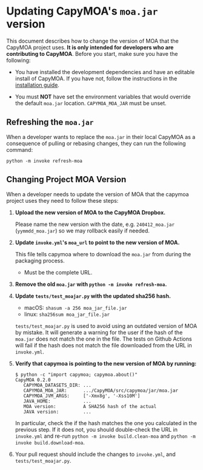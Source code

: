 # Updating CapyMOA's `moa.jar` version

This document describes how to change the version of MOA that the CapyMOA
project uses. **It is only intended for developers who are contributing to
CapyMOA**. Before you start, make sure you have the following:

* You have installed the development dependencies and have an editable install
  of CapyMOA. If you have not, follow the instructions in the [installation guide](../installation.rst).

* You must **NOT** have set the environment variables that would
  override the default `moa.jar` location. `CAPYMOA_MOA_JAR` must be unset.

## Refreshing the `moa.jar`

When a developer wants to replace the `moa.jar` in their local CapyMOA as a
consequence of pulling or rebasing changes, they can run the following command:

```console
python -m invoke refresh-moa
```

## Changing Project MOA Version

When a developer needs to update the version of MOA that the capymoa project uses
they need to follow these steps:

1. **Upload the new version of MOA to the CapyMOA Dropbox.**

   Please name the new version with the date, e.g. `240412_moa.jar`
   (`yymmdd_moa.jar`) so we may rollback easily if needed.
2. **Update `invoke.yml`'s `moa_url` to point to the new version of MOA.**

   This file tells capymoa where to download the `moa.jar` from during the
   packaging process.
   * Must be the complete URL.
3. **Remove the old `moa.jar` with `python -m invoke refresh-moa`.**
4. **Update `tests/test_moajar.py` with the updated sha256 hash.**
   * macOS: ```shasum -a 256 moa_jar_file.jar```
   * linux: ```sha256sum moa_jar_file.jar```

   `tests/test_moajar.py` is used to avoid using an outdated version of MOA by
   mistake. It will generate a warning for the user if the hash of the `moa.jar`
   does not match the one in the file. The tests on Github Actions will fail
   if the hash does not match the file downloaded from the URL in `invoke.yml`.

5. **Verify that capymoa is pointing to the new version of MOA by running:**

   ```console
   $ python -c "import capymoa; capymoa.about()"
   CapyMOA 0.2.0
      CAPYMOA_DATASETS_DIR: ...
      CAPYMOA_MOA_JAR:      .../CapyMOA/src/capymoa/jar/moa.jar
      CAPYMOA_JVM_ARGS:     ['-Xmx8g', '-Xss10M']
      JAVA_HOME:            ...
      MOA version:          A SHA256 hash of the actual
      JAVA version:         ...
   ```

   In particular, check the if the hash matches the one you calculated in the
   previous step. If it does not, you should double-check the URL in
   `invoke.yml` and re-run `python -m invoke build.clean-moa` and `python -m
   invoke build.download-moa`.

6. Your pull request should include the changes to `invoke.yml`, and
   `tests/test_moajar.py`.
